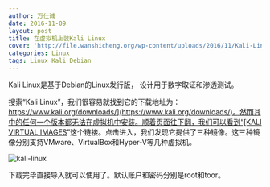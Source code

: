 ```yaml
---
author: 万仕诚
date: 2016-11-09
layout: post
title: 在虚拟机上装Kali Linux
cover: 'http://file.wanshicheng.org/wp-content/uploads/2016/11/Kali-Linux-1024x578.png'
categories: Linux
tags: Linux Kali Debian
---
```


Kali Linux是基于Debian的Linux发行版， 设计用于数字取证和渗透测试。

搜索“Kali Linux”，我们很容易就找到它的下载地址为：[https://www.kali.org/downloads/](https://www.kali.org/downloads/)。然而其中的任何一个版本都无法在虚拟机中安装。顺着页面往下翻，我们可以看到“[KALI VIRTUAL IMAGES](https://www.offensive-security.com/kali-linux-vmware-virtualbox-image-download/)”这个链接。点击进入，我们发现它提供了三种镜像。这三种镜像分别支持VMware、VirtualBox和Hyper-V等几种虚拟机。

![kali-linux](http://file.wanshicheng.org/wp-content/uploads/2016/11/Kali-Linux-1024x578.png)

下载完毕直接导入就可以使用了。默认账户和密码分别是root和toor。


